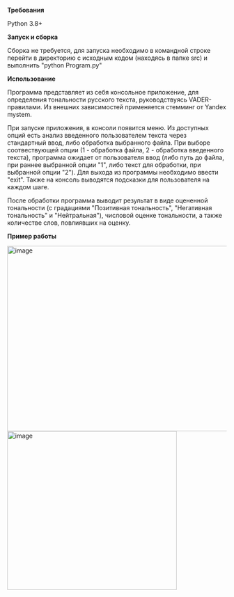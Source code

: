 **Требования**

Python 3.8+

**Запуск и сборка**

Сборка не требуется, для запуска необходимо в командной строке перейти в директорию с исходным кодом (находясь в папке src) и выполнить "python Program.py"

**Использование**

Программа представляет из себя консольное приложение, для определения тональности русского текста, руководствуясь VADER-правилами. Из внешних зависимостей применяется стемминг от Yandex mystem.

При запуске приложения, в консоли появится меню. Из доступных опций есть анализ введенного пользователем текста через стандартный ввод, либо обработка выбранного файла. При выборе соотвествующей опции (1 - обработка файла, 2 - обработка введенного текста), программа ожидает от пользователя ввод (либо путь до файла, при раннее выбранной опции "1", либо текст для обработки, при выбранной опции "2"). Для выхода из программы необходимо ввести "exit". Также на консоль выводятся подсказки для пользователя на каждом шаге.


После обработки программа выводит результат в виде оцененной тональности (с градациями "Позитивная тональность", "Негативная тональность" и "Нейтральная"), числовой оценке тональности, а также количестве слов, повлиявших на оценку.

**Пример работы**

<img width="529" height="426" alt="image" src="https://github.com/user-attachments/assets/aed8cb64-b8fc-4d25-8cde-b7035a7e8adc" />
<img width="389" height="365" alt="image" src="https://github.com/user-attachments/assets/6b9da77e-147d-491a-b068-47ab346d5eb6" />

